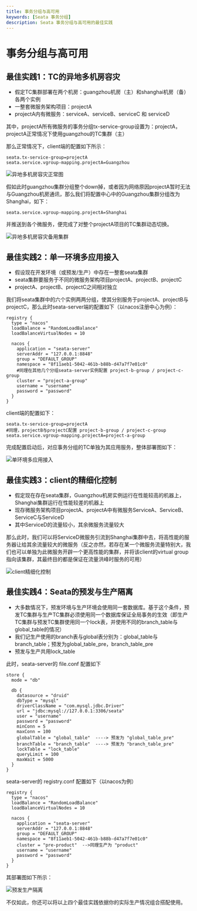 ```yaml
---
title: 事务分组与高可用
keywords: [Seata 事务分组]
description: Seata 事务分组与高可用的最佳实践
---
```


# 事务分组与高可用

## 最佳实践1：TC的异地多机房容灾

- 假定TC集群部署在两个机房：guangzhou机房（主）和shanghai机房（备）各两个实例
- 一整套微服务架构项目：projectA
- projectA内有微服务：serviceA、serviceB、serviceC 和 serviceD

其中，projectA所有微服务的事务分组tx-service-group设置为：projectA，projectA正常情况下使用guangzhou的TC集群（主）

那么正常情况下，client端的配置如下所示：

```
seata.tx-service-group=projectA
seata.service.vgroup-mapping.projectA=Guangzhou
```

![异地多机房容灾正常图](/img/txgroup/txgroup-normal.png)

假如此时guangzhou集群分组整个down掉，或者因为网络原因projectA暂时无法与Guangzhou机房通讯，那么我们将配置中心中的Guangzhou集群分组改为Shanghai，如下：

```
seata.service.vgroup-mapping.projectA=Shanghai
```

并推送到各个微服务，便完成了对整个projectA项目的TC集群动态切换。

![异地多机房容灾备用集群](/img/txgroup/txgroup-switch-to-sh.png)

## 最佳实践2：单一环境多应用接入

- 假设现在开发环境（或预发/生产）中存在一整套seata集群
- seata集群要服务于不同的微服务架构项目projectA、projectB、projectC
- projectA、projectB、projectC之间相对独立

我们将seata集群中的六个实例两两分组，使其分别服务于projectA、projectB与projectC，那么此时seata-server端的配置如下（以nacos注册中心为例）：

```
registry {
  type = "nacos"
  loadBalance = "RandomLoadBalance"
  loadBalanceVirtualNodes = 10

  nacos {
    application = "seata-server"
    serverAddr = "127.0.0.1:8848"
    group = "DEFAULT_GROUP"
    namespace = "8f11aeb1-5042-461b-b88b-d47a7f7e01c0"
    #同理在其他几个分组seata-server实例配置 project-b-group / project-c-group
    cluster = "project-a-group"
    username = "username"
    password = "password"
  }
}
```

client端的配置如下：

```
seata.tx-service-group=projectA
#同理，projectB与projectC配置 project-b-group / project-c-group
seata.service.vgroup-mapping.projectA=project-a-group
```

完成配置启动后，对应事务分组的TC单独为其应用服务，整体部署图如下：

![单环境多应用接入](/img/txgroup/txgroup-multiApplication.png)


## 最佳实践3：client的精细化控制

- 假定现在存在seata集群，Guangzhou机房实例运行在性能较高的机器上，Shanghai集群运行在性能较差的机器上
- 现存微服务架构项目projectA、projectA中有微服务ServiceA、ServiceB、ServiceC与ServiceD
- 其中ServiceD的流量较小，其余微服务流量较大

那么此时，我们可以将ServiceD微服务引流到Shanghai集群中去，将高性能的服务器让给其余流量较大的微服务（反之亦然，若存在某一个微服务流量特别大，我们也可以单独为此微服务开辟一个更高性能的集群，并将该client的virtual group指向该集群，其最终目的都是保证在流量洪峰时服务的可用）

![client精细化控制](/img/txgroup/txgroup-client-controll.png)


## 最佳实践4：Seata的预发与生产隔离

- 大多数情况下，预发环境与生产环境会使用同一套数据库。基于这个条件，预发TC集群与生产TC集群必须使用同一个数据库保证全局事务的生效（即生产TC集群与预发TC集群使用同一个lock表，并使用不同的branch_table与global_table的情况）
- 我们记生产使用的branch表与global表分别为：global_table与branch_table；预发为global_table_pre，branch_table_pre
- 预发与生产共用lock_table

此时，seata-server的 file.conf 配置如下

```
store {
  mode = "db"

  db {
    datasource = "druid"
    dbType = "mysql"
    driverClassName = "com.mysql.jdbc.Driver"
    url = "jdbc:mysql://127.0.0.1:3306/seata"
    user = "username"
    password = "password"
    minConn = 5
    maxConn = 100
    globalTable = "global_table"  ----> 预发为 "global_table_pre"
    branchTable = "branch_table"  ----> 预发为 "branch_table_pre"
    lockTable = "lock_table"
    queryLimit = 100
    maxWait = 5000
  }
}
```

seata-server的 registry.conf 配置如下（以nacos为例）

```
registry {
  type = "nacos"
  loadBalance = "RandomLoadBalance"
  loadBalanceVirtualNodes = 10

  nacos {
    application = "seata-server"
    serverAddr = "127.0.0.1:8848"
    group = "DEFAULT_GROUP"
    namespace = "8f11aeb1-5042-461b-b88b-d47a7f7e01c0"
    cluster = "pre-product"  -->同理生产为 "product"
    username = "username"
    password = "password"
  }
}
```

其部署图如下所示：

![预发生产隔离](/img/txgroup/txgroup-segregation-of-pre-and-product.png)

不仅如此，你还可以将以上四个最佳实践依据你的实际生产情况组合搭配使用。